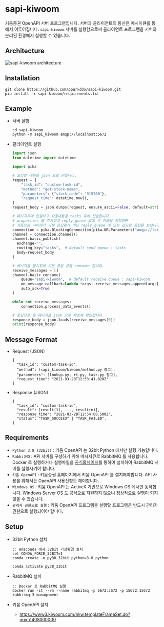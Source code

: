 # sapi-kiwoom
키움증권 OpenAPI 서버 프로그램입니다. 서버과 클라이언트의 통신은 메시지큐를 통해서 이루어집니다. `sapi-kiwoom` 서버를 실행함으로써 클라이언트 프로그램을 서버와 분리된 환경에서 실행할 수 있습니다.

## Architecture
![sapi-kiwoom architecture](https://gist.githubusercontent.com/pparkddo/bf7cdd18b92a64988a71acdaf01ea004/raw/0b0d36195764108d4cd81044b63a5ff9bbd8c024/sapi_kiwoom_concept.svg)

## Installation
```
git clone https://github.com/pparkddo/sapi-kiwoom.git
pip install -r sapi-kiwoom/requirements.txt
```

## Example
- 서버 실행
  ```
  cd sapi-kiwoom
  python -m sapi_kiwoom amqp://localhost:5672
  ```
- 클라이언트 실행
  ```python
  import json
  from datetime import datetime

  import pika

  # 요청할 내용을 json 으로 만듭니다.
  request = {
      "task_id": "custom-task-id",
      "method": "get-stock-name",
      "parameters": {"stock_code": "015760"},
      "request_time": datetime.now(),
  }
  request_body = json.dumps(request, ensure_ascii=False, default=str)
  
  # 메시지큐에 연결하고 요청내용을 tasks 큐에 전송합니다.
  # properties 를 추가하고 reply_queue 값에 큐 이름을 지정하면
  # 자동으로 서버에서 기본 응답큐가 아닌 reply_queue 에 있는 값으로 응답을 보냅니다.
  connection = pika.BlockingConnection(pika.URLParameters("amqp://localhost:5672"))
  channel = connection.channel()
  channel.basic_publish(
    exchange="",
    routing_key="tasks",  # default send queue : tasks
    body=request_body
  )

  # 메시지를 받기위해 기본 응답 큐를 consume 합니다.
  receive_messages = []
  channel.basic_consume(
      queue="sapi-kiwoom",  # default receive queue : sapi-kiwoom
      on_message_callback=lambda *args: receive_messages.append(args[3]),
      auto_ack=True
  )

  while not receive_messages:
      connection.process_data_events()

  # 응답으로 온 메시지를 json 으로 파싱해 확인합니다.
  response_body = json.loads(receive_messages[0])
  print(response_body)
  ```

## Message Format
- Request (JSON)
  ```
  {
    "task_id": "custom-task-id",
    "method": [sapi_kiwoom/kiwoom/method.py 참고],
    "parameters": [lookup.py, rt.py, task.py 참고],
    "request_time": "2021-03-28T12:53:41.820Z"
  }
  ```
- Response (JSON)
  ```
  {
    "task_id": "custom-task-id",
    "result": [result(1), ..., result(n)],
    "response_time": "2021-03-28T12:54:00.500Z",
    "status": "TASK_SUCCEED" | "TASK_FAILED",
  }
  ```

## Requirements
- `Python 3.8 (32bit)` : 키움 OpenAPI 는 32bit Python 에서만 실행 가능합니다.
- `RabbitMQ` : API 서버를 구성하기 위해 메시지큐로 RabbitMQ 를 사용합니다. Docker 로 실행하거나 실행파일을 [공식홈페이지](https://www.rabbitmq.com/download.html)를 통하여 설치하여 RabbitMQ 서버를 실행시켜야 합니다.
- `키움 OpenAPI` : 키움증권 홈페이지에서 키움 OpenAPI 를 설치해야합니다. API 사용을 위해서는 OpenAPI 사용신청도 해야합니다.
- `Windows OS` : 키움 OpenAPI 는 ActiveX 기반으로 Windows OS 에서만 동작합니다. Windows Server OS 도 공식으로 지원하지 않으니 정상적으로 실행이 되지않을 수 있습니다.
- `관리자 권한으로 실행` : 키움 OpenAPI 프로그램을 실행할 프로그램은 반드시 관리자 권한으로 실행되어야 합니다.

## Setup
- 32bit Python 설치

  ```
  :: Anaconda 에서 32bit 가상환경 설치
  set CONDA_FORCE_32BIT=1
  conda create -n py38_32bit python=3.8 python

  conda activate py38_32bit
  ```
- RabbitMQ 설치
  ```
  :: Docker 로 RabbitMQ 실행
  docker run -it --rm --name rabbitmq -p 5672:5672 -p 15672:15672 rabbitmq:3-management
  ```
- 키움 OpenAPI 설치
  - https://www3.kiwoom.com/nkw.templateFrameSet.do?m=m1408000000